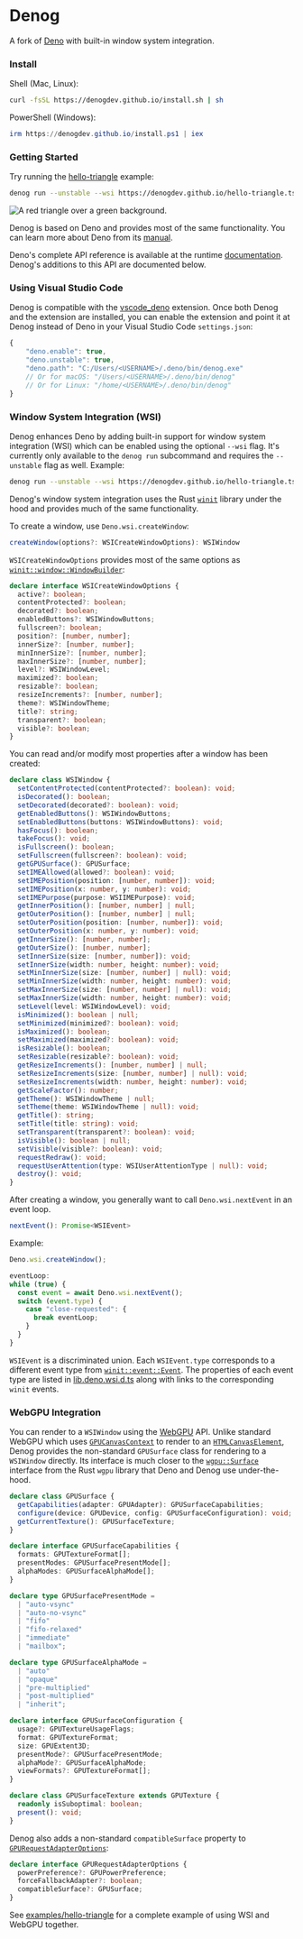 # Denog

A fork of [Deno](https://github.com/denoland/deno) with built-in window system
integration.

### Install

Shell (Mac, Linux):

```sh
curl -fsSL https://denogdev.github.io/install.sh | sh
```

PowerShell (Windows):

```powershell
irm https://denogdev.github.io/install.ps1 | iex
```

### Getting Started

Try running the
[hello-triangle](https://github.com/denogdev/denogdev.github.io/blob/main/hello-triangle.ts)
example:

```sh
denog run --unstable --wsi https://denogdev.github.io/hello-triangle.ts
```

![A red triangle over a green background.](./examples/hello-triangle/screenshot.png)

Denog is based on Deno and provides most of the same functionality. You can
learn more about Deno from its [manual](https://deno.land/manual).

Deno's complete API reference is available at the runtime
[documentation](https://doc.deno.land). Denog's additions to this API are
documented below.

### Using Visual Studio Code

Denog is compatible with the
[vscode_deno](https://marketplace.visualstudio.com/items?itemName=denoland.vscode-deno)
extension. Once both Denog and the extension are installed, you can enable the
extension and point it at Denog instead of Deno in your Visual Studio Code
`settings.json`:

```js
{
    "deno.enable": true,
    "deno.unstable": true,
    "deno.path": "C:/Users/<USERNAME>/.deno/bin/denog.exe"
    // Or for macOS: "/Users/<USERNAME>/.deno/bin/denog"
    // Or for Linux: "/home/<USERNAME>/.deno/bin/denog"
}
```

### Window System Integration (WSI)

Denog enhances Deno by adding built-in support for window system integration
(WSI) which can be enabled using the optional `--wsi` flag. It's currently only
available to the `denog run` subcommand and requires the `--unstable` flag as
well. Example:

```sh
denog run --unstable --wsi https://denogdev.github.io/hello-triangle.ts
```

Denog's window system integration uses the Rust
[`winit`](https://docs.rs/winit/0.28.1/winit/) library under the hood and
provides much of the same functionality.

To create a window, use `Deno.wsi.createWindow`:

```ts
createWindow(options?: WSICreateWindowOptions): WSIWindow
```

`WSICreateWindowOptions` provides most of the same options as
[`winit::window::WindowBuilder`](https://docs.rs/winit/0.28.1/winit/window/struct.WindowBuilder.html):

```ts
declare interface WSICreateWindowOptions {
  active?: boolean;
  contentProtected?: boolean;
  decorated?: boolean;
  enabledButtons?: WSIWindowButtons;
  fullscreen?: boolean;
  position?: [number, number];
  innerSize?: [number, number];
  minInnerSize?: [number, number];
  maxInnerSize?: [number, number];
  level?: WSIWindowLevel;
  maximized?: boolean;
  resizable?: boolean;
  resizeIncrements?: [number, number];
  theme?: WSIWindowTheme;
  title?: string;
  transparent?: boolean;
  visible?: boolean;
}
```

You can read and/or modify most properties after a window has been created:

```ts
declare class WSIWindow {
  setContentProtected(contentProtected?: boolean): void;
  isDecorated(): boolean;
  setDecorated(decorated?: boolean): void;
  getEnabledButtons(): WSIWindowButtons;
  setEnabledButtons(buttons: WSIWindowButtons): void;
  hasFocus(): boolean;
  takeFocus(): void;
  isFullscreen(): boolean;
  setFullscreen(fullscreen?: boolean): void;
  getGPUSurface(): GPUSurface;
  setIMEAllowed(allowed?: boolean): void;
  setIMEPosition(position: [number, number]): void;
  setIMEPosition(x: number, y: number): void;
  setIMEPurpose(purpose: WSIIMEPurpose): void;
  getInnerPosition(): [number, number] | null;
  getOuterPosition(): [number, number] | null;
  setOuterPosition(position: [number, number]): void;
  setOuterPosition(x: number, y: number): void;
  getInnerSize(): [number, number];
  getOuterSize(): [number, number];
  setInnerSize(size: [number, number]): void;
  setInnerSize(width: number, height: number): void;
  setMinInnerSize(size: [number, number] | null): void;
  setMinInnerSize(width: number, height: number): void;
  setMaxInnerSize(size: [number, number] | null): void;
  setMaxInnerSize(width: number, height: number): void;
  setLevel(level: WSIWindowLevel): void;
  isMinimized(): boolean | null;
  setMinimized(minimized?: boolean): void;
  isMaximized(): boolean;
  setMaximized(maximized?: boolean): void;
  isResizable(): boolean;
  setResizable(resizable?: boolean): void;
  getResizeIncrements(): [number, number] | null;
  setResizeIncrements(size: [number, number] | null): void;
  setResizeIncrements(width: number, height: number): void;
  getScaleFactor(): number;
  getTheme(): WSIWindowTheme | null;
  setTheme(theme: WSIWindowTheme | null): void;
  getTitle(): string;
  setTitle(title: string): void;
  setTransparent(transparent?: boolean): void;
  isVisible(): boolean | null;
  setVisible(visible?: boolean): void;
  requestRedraw(): void;
  requestUserAttention(type: WSIUserAttentionType | null): void;
  destroy(): void;
}
```

After creating a window, you generally want to call `Deno.wsi.nextEvent` in an
event loop.

```ts
nextEvent(): Promise<WSIEvent>
```

Example:

```ts
Deno.wsi.createWindow();

eventLoop:
while (true) {
  const event = await Deno.wsi.nextEvent();
  switch (event.type) {
    case "close-requested": {
      break eventLoop;
    }
  }
}
```

`WSIEvent` is a discriminated union. Each `WSIEvent.type` corresponds to a
different event type from
[`winit::event::Event`](https://docs.rs/winit/0.28.1/winit/event/enum.Event.html).
The properties of each event type are listed in
[lib.deno.wsi.d.ts](./cli/tsc/dts/lib.deno.wsi.d.ts) along with links to the
corresponding `winit` events.

### WebGPU Integration

You can render to a `WSIWindow` using the
[WebGPU](https://www.w3.org/TR/webgpu/) API. Unlike standard WebGPU which uses
[`GPUCanvasContext`](https://www.w3.org/TR/webgpu/#canvas-context) to render to
an
[`HTMLCanvasElement`](https://developer.mozilla.org/en-US/docs/Web/API/HTMLCanvasElement),
Denog provides the non-standard `GPUSurface` class for rendering to a
`WSIWindow` directly. Its interface is much closer to the
[`wgpu::Surface`](https://docs.rs/wgpu/0.15.0/wgpu/struct.Surface.html)
interface from the Rust `wgpu` library that Deno and Denog use under-the-hood.

```ts
declare class GPUSurface {
  getCapabilities(adapter: GPUAdapter): GPUSurfaceCapabilities;
  configure(device: GPUDevice, config: GPUSurfaceConfiguration): void;
  getCurrentTexture(): GPUSurfaceTexture;
}

declare interface GPUSurfaceCapabilities {
  formats: GPUTextureFormat[];
  presentModes: GPUSurfacePresentMode[];
  alphaModes: GPUSurfaceAlphaMode[];
}

declare type GPUSurfacePresentMode =
  | "auto-vsync"
  | "auto-no-vsync"
  | "fifo"
  | "fifo-relaxed"
  | "immediate"
  | "mailbox";

declare type GPUSurfaceAlphaMode =
  | "auto"
  | "opaque"
  | "pre-multiplied"
  | "post-multiplied"
  | "inherit";

declare interface GPUSurfaceConfiguration {
  usage?: GPUTextureUsageFlags;
  format: GPUTextureFormat;
  size: GPUExtent3D;
  presentMode?: GPUSurfacePresentMode;
  alphaMode?: GPUSurfaceAlphaMode;
  viewFormats?: GPUTextureFormat[];
}

declare class GPUSurfaceTexture extends GPUTexture {
  readonly isSuboptimal: boolean;
  present(): void;
}
```

Denog also adds a non-standard `compatibleSurface` property to
[`GPURequestAdapterOptions`](https://www.w3.org/TR/webgpu/#dictdef-gpurequestadapteroptions):

```ts
declare interface GPURequestAdapterOptions {
  powerPreference?: GPUPowerPreference;
  forceFallbackAdapter?: boolean;
  compatibleSurface?: GPUSurface;
}
```

See [examples/hello-triangle](./examples/hello-triangle) for a complete example
of using WSI and WebGPU together.
